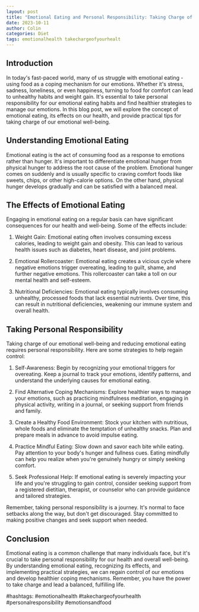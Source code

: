 ```yaml
---
layout: post
title: "Emotional Eating and Personal Responsibility: Taking Charge of Your Health"
date: 2023-10-11
author: Colin
categories: Diet
tags: emotionalhealth takechargeofyourhealt
---
```


## Introduction

In today's fast-paced world, many of us struggle with emotional eating - using food as a coping mechanism for our emotions. Whether it's stress, sadness, loneliness, or even happiness, turning to food for comfort can lead to unhealthy habits and weight gain. It's essential to take personal responsibility for our emotional eating habits and find healthier strategies to manage our emotions. In this blog post, we will explore the concept of emotional eating, its effects on our health, and provide practical tips for taking charge of our emotional well-being.

## Understanding Emotional Eating

Emotional eating is the act of consuming food as a response to emotions rather than hunger. It's important to differentiate emotional hunger from physical hunger to address the root cause of the problem. Emotional hunger comes on suddenly and is usually specific to craving comfort foods like sweets, chips, or other high-calorie options. On the other hand, physical hunger develops gradually and can be satisfied with a balanced meal.

## The Effects of Emotional Eating

Engaging in emotional eating on a regular basis can have significant consequences for our health and well-being. Some of the effects include:

1. Weight Gain: Emotional eating often involves consuming excess calories, leading to weight gain and obesity. This can lead to various health issues such as diabetes, heart disease, and joint problems.

2. Emotional Rollercoaster: Emotional eating creates a vicious cycle where negative emotions trigger overeating, leading to guilt, shame, and further negative emotions. This rollercoaster can take a toll on our mental health and self-esteem.

3. Nutritional Deficiencies: Emotional eating typically involves consuming unhealthy, processed foods that lack essential nutrients. Over time, this can result in nutritional deficiencies, weakening our immune system and overall health.

## Taking Personal Responsibility

Taking charge of our emotional well-being and reducing emotional eating requires personal responsibility. Here are some strategies to help regain control:

1. Self-Awareness: Begin by recognizing your emotional triggers for overeating. Keep a journal to track your emotions, identify patterns, and understand the underlying causes for emotional eating.

2. Find Alternative Coping Mechanisms: Explore healthier ways to manage your emotions, such as practicing mindfulness meditation, engaging in physical activity, writing in a journal, or seeking support from friends and family.

3. Create a Healthy Food Environment: Stock your kitchen with nutritious, whole foods and eliminate the temptation of unhealthy snacks. Plan and prepare meals in advance to avoid impulse eating.

4. Practice Mindful Eating: Slow down and savor each bite while eating. Pay attention to your body's hunger and fullness cues. Eating mindfully can help you realize when you're genuinely hungry or simply seeking comfort.

5. Seek Professional Help: If emotional eating is severely impacting your life and you're struggling to gain control, consider seeking support from a registered dietitian, therapist, or counselor who can provide guidance and tailored strategies.

Remember, taking personal responsibility is a journey. It's normal to face setbacks along the way, but don't get discouraged. Stay committed to making positive changes and seek support when needed.

## Conclusion

Emotional eating is a common challenge that many individuals face, but it's crucial to take personal responsibility for our health and overall well-being. By understanding emotional eating, recognizing its effects, and implementing practical strategies, we can regain control of our emotions and develop healthier coping mechanisms. Remember, you have the power to take charge and lead a balanced, fulfilling life.

#hashtags: #emotionalhealth #takechargeofyourhealth #personalresponsibility #emotionsandfood